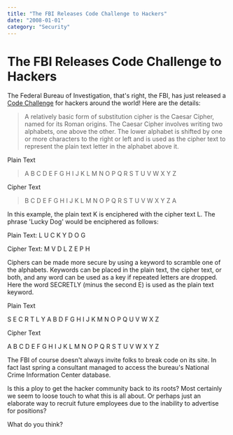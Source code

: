 ```yaml
---
title: "The FBI Releases Code Challenge to Hackers"
date: "2008-01-01"
category: "Security"
---
```


# The FBI Releases Code Challenge to Hackers

The Federal Bureau of Investigation, that's right, the FBI, has just released a [Code Challenge](http://www.networkworld.com/community/node/36704) for hackers around the world! Here are the details:

 
> A relatively basic form of substitution cipher is the Caesar Cipher, named for its Roman origins. The Caesar Cipher involves writing two alphabets, one above the other. The lower alphabet is shifted by one or more characters to the right or left and is used as the cipher text to represent the plain text letter in the alphabet above it.

 Plain Text

 
> A B C D E F G H I J K L M N O P Q R S T U V W X Y Z

 Cipher Text

 
> B C D E F G H I J K L M N O P Q R S T U V W X Y Z A

 In this example, the plain text K is enciphered with the cipher text L. The phrase 'Lucky Dog' would be enciphered as follows:

 Plain Text: L U C K Y D O G

 Cipher Text: M V D L Z E P H

 Ciphers can be made more secure by using a keyword to scramble one of the alphabets. Keywords can be placed in the plain text, the cipher text, or both, and any word can be used as a key if repeated letters are dropped. Here the word SECRETLY (minus the second E) is used as the plain text keyword.

 Plain Text

 S E C R T L Y A B D F G H I J K M N O P Q U V W X Z

 Cipher Text

 A B C D E F G H I J K L M N O P Q R S T U V W X Y Z

 The FBI of course doesn't always invite folks to break code on its site. In fact last spring a consultant managed to access the bureau's National Crime Information Center database.

 Is this a ploy to get the hacker community back to its roots? Most certainly we seem to loose touch to what this is all about. Or perhaps just an elaborate way to recruit future employees due to the inability to advertise for positions?

 What do you think?